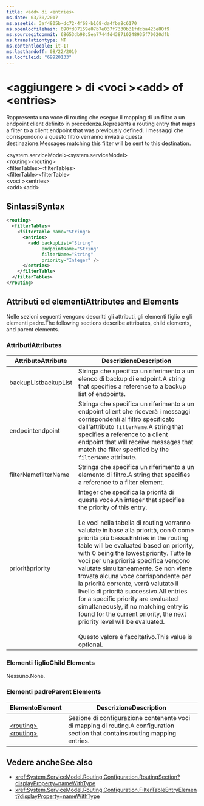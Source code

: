 ```yaml
---
title: <add> di <entries>
ms.date: 03/30/2017
ms.assetid: 3af4805b-dc72-4f68-b168-da4fba8c6170
ms.openlocfilehash: 690fd07159e07b7e037f7330b31fdcba423e80f9
ms.sourcegitcommit: 68653db98c5ea7744fd438710248935f70020dfb
ms.translationtype: MT
ms.contentlocale: it-IT
ms.lasthandoff: 08/22/2019
ms.locfileid: "69920133"
---
```

# <a name="add-of-entries"></a><span data-ttu-id="58bb0-102">\<aggiungere > di \<voci ></span><span class="sxs-lookup"><span data-stu-id="58bb0-102">\<add> of \<entries></span></span>
<span data-ttu-id="58bb0-103">Rappresenta una voce di routing che esegue il mapping di un filtro a un endpoint client definito in precedenza.</span><span class="sxs-lookup"><span data-stu-id="58bb0-103">Represents a routing entry that maps a filter to a client endpoint that was previously defined.</span></span> <span data-ttu-id="58bb0-104">I messaggi che corrispondono a questo filtro verranno inviati a questa destinazione.</span><span class="sxs-lookup"><span data-stu-id="58bb0-104">Messages matching this filter will be sent to this destination.</span></span>  
  
 <span data-ttu-id="58bb0-105">\<system.serviceModel></span><span class="sxs-lookup"><span data-stu-id="58bb0-105">\<system.serviceModel></span></span>  
<span data-ttu-id="58bb0-106">\<routing></span><span class="sxs-lookup"><span data-stu-id="58bb0-106">\<routing></span></span>  
<span data-ttu-id="58bb0-107">\<filterTables></span><span class="sxs-lookup"><span data-stu-id="58bb0-107">\<filterTables></span></span>  
<span data-ttu-id="58bb0-108">\<filterTable></span><span class="sxs-lookup"><span data-stu-id="58bb0-108">\<filterTable></span></span>  
<span data-ttu-id="58bb0-109">\<voci ></span><span class="sxs-lookup"><span data-stu-id="58bb0-109">\<entries></span></span>  
<span data-ttu-id="58bb0-110">\<add></span><span class="sxs-lookup"><span data-stu-id="58bb0-110">\<add></span></span>  
  
## <a name="syntax"></a><span data-ttu-id="58bb0-111">Sintassi</span><span class="sxs-lookup"><span data-stu-id="58bb0-111">Syntax</span></span>  
  
```xml  
<routing>
  <filterTables>
    <filterTable name="String">
      <entries>
        <add backupList="String"
             endpointName="String"
             filterName="String"
             priority="Integer" />
      </entries>
    </filterTable>
  </filterTables>
</routing>
```  
  
## <a name="attributes-and-elements"></a><span data-ttu-id="58bb0-112">Attributi ed elementi</span><span class="sxs-lookup"><span data-stu-id="58bb0-112">Attributes and Elements</span></span>  
 <span data-ttu-id="58bb0-113">Nelle sezioni seguenti vengono descritti gli attributi, gli elementi figlio e gli elementi padre.</span><span class="sxs-lookup"><span data-stu-id="58bb0-113">The following sections describe attributes, child elements, and parent elements.</span></span>  
  
### <a name="attributes"></a><span data-ttu-id="58bb0-114">Attributi</span><span class="sxs-lookup"><span data-stu-id="58bb0-114">Attributes</span></span>  
  
|<span data-ttu-id="58bb0-115">Attributo</span><span class="sxs-lookup"><span data-stu-id="58bb0-115">Attribute</span></span>|<span data-ttu-id="58bb0-116">Descrizione</span><span class="sxs-lookup"><span data-stu-id="58bb0-116">Description</span></span>|  
|---------------|-----------------|  
|<span data-ttu-id="58bb0-117">backupList</span><span class="sxs-lookup"><span data-stu-id="58bb0-117">backupList</span></span>|<span data-ttu-id="58bb0-118">Stringa che specifica un riferimento a un elenco di backup di endpoint.</span><span class="sxs-lookup"><span data-stu-id="58bb0-118">A string that specifies a reference to a backup list of endpoints.</span></span>|  
|<span data-ttu-id="58bb0-119">endpoint</span><span class="sxs-lookup"><span data-stu-id="58bb0-119">endpoint</span></span>|<span data-ttu-id="58bb0-120">Stringa che specifica un riferimento a un endpoint client che riceverà i messaggi corrispondenti al filtro specificato dall'attributo `filterName`.</span><span class="sxs-lookup"><span data-stu-id="58bb0-120">A string that specifies a reference to a client endpoint that will receive messages that match the filter specified by the `filterName` attribute.</span></span>|  
|<span data-ttu-id="58bb0-121">filterName</span><span class="sxs-lookup"><span data-stu-id="58bb0-121">filterName</span></span>|<span data-ttu-id="58bb0-122">Stringa che specifica un riferimento a un elemento di filtro.</span><span class="sxs-lookup"><span data-stu-id="58bb0-122">A string that specifies a reference to a filter element.</span></span>|  
|<span data-ttu-id="58bb0-123">priorità</span><span class="sxs-lookup"><span data-stu-id="58bb0-123">priority</span></span>|<span data-ttu-id="58bb0-124">Integer che specifica la priorità di questa voce.</span><span class="sxs-lookup"><span data-stu-id="58bb0-124">An integer that specifies the priority of this entry.</span></span><br /><br /> <span data-ttu-id="58bb0-125">Le voci nella tabella di routing verranno valutate in base alla priorità, con 0 come priorità più bassa.</span><span class="sxs-lookup"><span data-stu-id="58bb0-125">Entries in the routing table will be evaluated based on priority, with 0 being the lowest priority.</span></span> <span data-ttu-id="58bb0-126">Tutte le voci per una priorità specifica vengono valutate simultaneamente. Se non viene trovata alcuna voce corrispondente per la priorità corrente, verrà valutato il livello di priorità successivo.</span><span class="sxs-lookup"><span data-stu-id="58bb0-126">All entries for a specific priority are evaluated simultaneously, if no matching entry is found for the current priority, the next priority level will be evaluated.</span></span><br /><br /> <span data-ttu-id="58bb0-127">Questo valore è facoltativo.</span><span class="sxs-lookup"><span data-stu-id="58bb0-127">This value is optional.</span></span>|  
  
### <a name="child-elements"></a><span data-ttu-id="58bb0-128">Elementi figlio</span><span class="sxs-lookup"><span data-stu-id="58bb0-128">Child Elements</span></span>  
 <span data-ttu-id="58bb0-129">Nessuno.</span><span class="sxs-lookup"><span data-stu-id="58bb0-129">None.</span></span>  
  
### <a name="parent-elements"></a><span data-ttu-id="58bb0-130">Elementi padre</span><span class="sxs-lookup"><span data-stu-id="58bb0-130">Parent Elements</span></span>  
  
|<span data-ttu-id="58bb0-131">Elemento</span><span class="sxs-lookup"><span data-stu-id="58bb0-131">Element</span></span>|<span data-ttu-id="58bb0-132">Descrizione</span><span class="sxs-lookup"><span data-stu-id="58bb0-132">Description</span></span>|  
|-------------|-----------------|  
|[<span data-ttu-id="58bb0-133">\<routing></span><span class="sxs-lookup"><span data-stu-id="58bb0-133">\<routing></span></span>](routing.md)|<span data-ttu-id="58bb0-134">Sezione di configurazione contenente voci di mapping di routing.</span><span class="sxs-lookup"><span data-stu-id="58bb0-134">A configuration section that contains routing mapping entries.</span></span>|  
  
## <a name="see-also"></a><span data-ttu-id="58bb0-135">Vedere anche</span><span class="sxs-lookup"><span data-stu-id="58bb0-135">See also</span></span>

- <xref:System.ServiceModel.Routing.Configuration.RoutingSection?displayProperty=nameWithType>
- <xref:System.ServiceModel.Routing.Configuration.FilterTableEntryElement?displayProperty=nameWithType>
